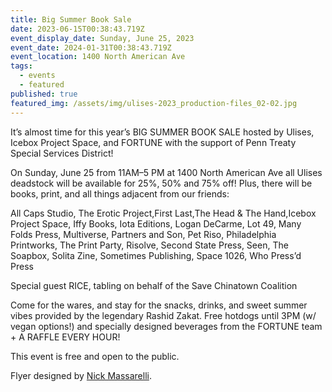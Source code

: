 ```yaml
---
title: Big Summer Book Sale
date: 2023-06-15T00:38:43.719Z
event_display_date: Sunday, June 25, 2023
event_date: 2024-01-31T00:38:43.719Z
event_location: 1400 North American Ave
tags:
  - events
  - featured
published: true
featured_img: /assets/img/ulises-2023_production-files_02-02.jpg
---
```


It’s almost time for this year’s BIG SUMMER BOOK SALE hosted by Ulises, Icebox Project Space, and FORTUNE with the support of Penn Treaty Special Services District!

On Sunday, June 25 from 11AM–5 PM at 1400 North American Ave all Ulises deadstock will be available for 25%, 50% and 75% off! Plus, there will be books, print, and all things adjacent from our friends:

All Caps Studio, The Erotic Project,First Last,The Head & The Hand,Icebox Project Space, Iffy Books, Iota Editions, Logan DeCarme, Lot 49, Many Folds Press, Multiverse, Partners and Son, Pet Riso, Philadelphia Printworks, The Print Party, Risolve, Second State Press, Seen, The Soapbox, Solita Zine, Sometimes Publishing, Space 1026, Who Press’d Press

Special guest RICE, tabling on behalf of the Save Chinatown Coalition

Come for the wares, and stay for the snacks, drinks, and sweet summer vibes provided by the legendary Rashid Zakat. Free hotdogs until 3PM (w/ vegan options!) and specially designed beverages from the FORTUNE team + A RAFFLE EVERY HOUR!

This event is free and open to the public.

Flyer designed by [Nick Massarelli](https://nickmassarelli.com/).
